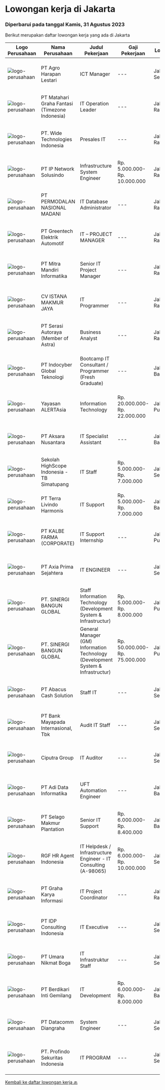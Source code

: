 
  # Lowongan kerja di Jakarta

  ### Diperbarui pada tanggal Kamis, 31 Agustus 2023

  Berikut merupakan daftar lowongan kerja yang ada di Jakarta

  |Logo Perusahaan | Nama Perusahaan | Judul Pekerjaan | Gaji Pekerjaan | Lokasi | Deskripsi | Tanggal diunggah | Pranala |
  | -------------- | --------------- | --------------- | --------- | --------- | -------------- | ------- | ----------- |
  |![logo-perusahaan](https://image-service-cdn.seek.com.au/cf504cf0fd63cff79d8947c0ec301d1bfb683f57/ee4dce1061f3f616224767ad58cb2fc751b8d2dc)|PT Agro Harapan Lestari|ICT Manager|---|Jakarta Selatan|Job Description Lead ICT division operational planning and projects, organize and negotiate the allocation of IT resources. Develop, implement, and...|Kamis, 31 Agustus 2023|https://www.jobstreet.co.id/id/job/ict-manager-4453932?token=0~70b62fa6-b3b2-4eac-9206-56dd092e8aee&sectionRank=1&jobId=jobstreet-id-job-4453932|
|![logo-perusahaan](https://image-service-cdn.seek.com.au/f78dfd351230cd4273bc61a59dac0558c83b72c7/ee4dce1061f3f616224767ad58cb2fc751b8d2dc)|PT Matahari Graha Fantasi (Timezone Indonesia)|IT Operation Leader|---|Jakarta Raya|Requirements : Min S1 Technic Information/System Information Proven working experience as an IT Operation Lead or relevant experience - minimum 3...|Senin, 28 Agustus 2023|https://www.jobstreet.co.id/id/job/it-operation-leader-4450563?token=0~70b62fa6-b3b2-4eac-9206-56dd092e8aee&sectionRank=2&jobId=jobstreet-id-job-4450563|
|![logo-perusahaan](https://image-service-cdn.seek.com.au/c799b5a77c836961daffa0a3a95db18757ab385b/ee4dce1061f3f616224767ad58cb2fc751b8d2dc)|PT. Wide Technologies Indonesia|Presales IT|---|Jakarta Raya|Responsibilities:• Working with a sales team to determine solutions to customers’ challenges and supporting the sales team to present proposals to...|Rabu, 30 Agustus 2023|https://www.jobstreet.co.id/id/job/presales-it-4453421?token=0~70b62fa6-b3b2-4eac-9206-56dd092e8aee&sectionRank=3&jobId=jobstreet-id-job-4453421|
|![logo-perusahaan](https://image-service-cdn.seek.com.au/9f5073c5611a87f9fcf48a3de976caf49978ab7e/ee4dce1061f3f616224767ad58cb2fc751b8d2dc)|PT IP Network Solusindo|Infrastructure System Engineer|Rp. 5.000.000-Rp. 10.000.000|Jakarta Raya|Job Description: Responsible for the design, deployment, installation, configuration, maintenance, and day-to-day operations of server/storage/backup...|Rabu, 30 Agustus 2023|https://www.jobstreet.co.id/id/job/infrastructure-system-engineer-4453004?token=0~70b62fa6-b3b2-4eac-9206-56dd092e8aee&sectionRank=4&jobId=jobstreet-id-job-4453004|
|![logo-perusahaan](https://image-service-cdn.seek.com.au/5fd3417af2f9488964ef8f92c36fc78d54dd3999/ee4dce1061f3f616224767ad58cb2fc751b8d2dc)|PT PERMODALAN NASIONAL MADANI|IT Database Administrator|---|Jakarta Raya|Kualifikasi : Pendidikan minimal S1 Teknik Informatika, Elektro atau bidang terkait Memiliki pengalaman minimal 2 tahun dibidang yang sama Menguasai...|Selasa, 29 Agustus 2023|https://www.jobstreet.co.id/id/job/it-database-administrator-4451862?token=0~70b62fa6-b3b2-4eac-9206-56dd092e8aee&sectionRank=5&jobId=jobstreet-id-job-4451862|
|![logo-perusahaan](https://image-service-cdn.seek.com.au/62bce217382ed514cc955e4a8b3fc4ac04f19548/ee4dce1061f3f616224767ad58cb2fc751b8d2dc)|PT Greentech Elektrik Automotif|IT – PROJECT MANAGER|---|Jakarta Raya|IT – PROJECT MANAGERDESKRIPSI PEKERJAAN :1.           Menentukan strategi, merencanakan, mengatur, mengarahkan, memantau, dan mengevaluasi kegiatan...|Selasa, 29 Agustus 2023|https://www.jobstreet.co.id/id/job/it-project-manager-4451613?token=0~70b62fa6-b3b2-4eac-9206-56dd092e8aee&sectionRank=6&jobId=jobstreet-id-job-4451613|
|![logo-perusahaan](https://image-service-cdn.seek.com.au/a96b277f3c491cfac9cdd5e54c6c2f27fb992da4/ee4dce1061f3f616224767ad58cb2fc751b8d2dc)|PT Mitra Mandiri Informatika|Senior IT Project Manager|---|Jakarta Raya|Job Specification: Candidate must possess at least a Diploma, Bachelor's Degree, Master's Degree / Post Graduate Degree, Computer Science/Information...|Senin, 28 Agustus 2023|https://www.jobstreet.co.id/id/job/senior-it-project-manager-4450341?token=0~70b62fa6-b3b2-4eac-9206-56dd092e8aee&sectionRank=7&jobId=jobstreet-id-job-4450341|
|![logo-perusahaan](https://image-service-cdn.seek.com.au/b53284d0c83a3340443db24200ba829d341900fd/ee4dce1061f3f616224767ad58cb2fc751b8d2dc)|CV ISTANA MAKMUR JAYA|IT Programmer|---|Jakarta Raya|Kualifikasi Pekerjaan:Pendidikan minimal Sarjana (S1) Sistem Informasi (SI)/Teknologi Informatika (TI).Pengalaman minimal 1 tahun sebagai Pengembang...|Selasa, 29 Agustus 2023|https://www.jobstreet.co.id/id/job/it-programmer-4451273?token=0~70b62fa6-b3b2-4eac-9206-56dd092e8aee&sectionRank=8&jobId=jobstreet-id-job-4451273|
|![logo-perusahaan](https://image-service-cdn.seek.com.au/c4369f41487a9463b97eefe1dfac4d1d268741a0/ee4dce1061f3f616224767ad58cb2fc751b8d2dc)|PT Serasi Autoraya (Member of Astra)|Business Analyst|---|Jakarta Raya|Develop the SERA Group business process design before being submitted to the project committee and related DIC Involved in the vendor committee to...|Selasa, 29 Agustus 2023|https://www.jobstreet.co.id/id/job/business-analyst-4451949?token=0~70b62fa6-b3b2-4eac-9206-56dd092e8aee&sectionRank=9&jobId=jobstreet-id-job-4451949|
|![logo-perusahaan](https://image-service-cdn.seek.com.au/fb7517fadedf953c5140aff81b59e180c02d5d74/ee4dce1061f3f616224767ad58cb2fc751b8d2dc)|PT Indocyber Global Teknologi|Bootcamp IT Consultant / Programmer (Fresh Graduate)|---|Jakarta Barat|Requirements : Minimum S1 in Computer Science/Information Technology/ Mathematics/Physics/Telecommunication Fresh graduates / Entry level applicants...|Senin, 28 Agustus 2023|https://www.jobstreet.co.id/id/job/bootcamp-it-consultant-programmer-fresh-graduate-4449659?token=0~70b62fa6-b3b2-4eac-9206-56dd092e8aee&sectionRank=10&jobId=jobstreet-id-job-4449659|
|![logo-perusahaan](https://i.ibb.co/sqvTCh9/112815900-stock-vector-no-image-available-icon-flat-vector.webp)|Yayasan ALERTAsia|Information Technology|Rp. 20.000.000-Rp. 22.000.000|Jakarta Pusat|ALERTAsia is seeking for an experienced “Information Technology (IT) Manager” for Oxford University Clinical Research Unit Indonesia (OUCRU...|Rabu, 30 Agustus 2023|https://www.jobstreet.co.id/id/job/information-technology-4451934?token=0~70b62fa6-b3b2-4eac-9206-56dd092e8aee&sectionRank=11&jobId=jobstreet-id-job-4451934|
|![logo-perusahaan](https://image-service-cdn.seek.com.au/105b2babac494be82c4c9a0b68041c833b6b1227/ee4dce1061f3f616224767ad58cb2fc751b8d2dc)|PT Aksara Nusantara|IT Specialist Assistant|---|Jakarta Barat|Deskripsi Pekerjaan Mengelola kegiatan harian departemen IT. Menganalisa persyaratan dan dokumen rancangan untuk mengembangkan pengujian yang...|Rabu, 30 Agustus 2023|https://www.jobstreet.co.id/id/job/it-specialist-assistant-4453201?token=0~70b62fa6-b3b2-4eac-9206-56dd092e8aee&sectionRank=12&jobId=jobstreet-id-job-4453201|
|![logo-perusahaan](https://image-service-cdn.seek.com.au/55139945b09dac101e91facb76a7577e37297a0c/ee4dce1061f3f616224767ad58cb2fc751b8d2dc)|Sekolah HighScope Indonesia - TB Simatupang|IT Staff|Rp. 5.000.000-Rp. 7.000.000|Jakarta Selatan|Job Descriptions: Troubleshoot, diagnose, and resolve technical hardware and/or software issues Resolve network problems. Provide quick resolution and...|Rabu, 30 Agustus 2023|https://www.jobstreet.co.id/id/job/it-staff-4453002?token=0~70b62fa6-b3b2-4eac-9206-56dd092e8aee&sectionRank=13&jobId=jobstreet-id-job-4453002|
|![logo-perusahaan](https://i.ibb.co/sqvTCh9/112815900-stock-vector-no-image-available-icon-flat-vector.webp)|PT Terra Livindo Harmonis|IT Support|Rp. 5.000.000-Rp. 7.000.000|Jakarta Barat|Kualifikasi : Pendidikan Min. SMK Jurusan Komputer/TKJ Berpengalaman Min. 2 tahun dibidang yang relevan Menguasai Troubleshooting, Networking dan...|Rabu, 30 Agustus 2023|https://www.jobstreet.co.id/id/job/it-support-4453797?token=0~70b62fa6-b3b2-4eac-9206-56dd092e8aee&sectionRank=14&jobId=jobstreet-id-job-4453797|
|![logo-perusahaan](https://image-service-cdn.seek.com.au/4a9e609a337946c3c283a4bc58e072c39cab6926/ee4dce1061f3f616224767ad58cb2fc751b8d2dc)|PT KALBE FARMA (CORPORATE)|IT Support Internship|---|Jakarta Pusat|IT Service Operation Service ManagementType: Project SupportJob Description: Join project and provide day-to-day technical support to end users....|Rabu, 30 Agustus 2023|https://www.jobstreet.co.id/id/job/it-support-internship-4452958?token=0~70b62fa6-b3b2-4eac-9206-56dd092e8aee&sectionRank=15&jobId=jobstreet-id-job-4452958|
|![logo-perusahaan](https://image-service-cdn.seek.com.au/bbcdaf748faadd938b08dcfc3ffcf3a06b389433/ee4dce1061f3f616224767ad58cb2fc751b8d2dc)|PT Axia Prima Sejahtera|IT ENGINEER|---|Jakarta Selatan|Deskripsi Pekerjaan: Mempelajari &amp; menguasai Produk yang didistribusikan oleh Perusahaan Membuat Proposal Proyek bersama Tim Mengelola dan...|Rabu, 30 Agustus 2023|https://www.jobstreet.co.id/id/job/it-engineer-4452426?token=0~70b62fa6-b3b2-4eac-9206-56dd092e8aee&sectionRank=16&jobId=jobstreet-id-job-4452426|
|![logo-perusahaan](https://image-service-cdn.seek.com.au/72394305d83325dbfbe24d15b919a40b9435f7d2/ee4dce1061f3f616224767ad58cb2fc751b8d2dc)|PT. SINERGI BANGUN GLOBAL|Staff Information Technology (Development System & Infrastructur)|Rp. 5.000.000-Rp. 8.000.000|Jakarta Pusat|1. Minimum 5 years experiences as a IT (information system / computer science) Staff for Mining &amp; Oil Palm Plantation;2. At least minimum 8 years...|Rabu, 30 Agustus 2023|https://www.jobstreet.co.id/id/job/staff-information-technology-development-system-infrastructur-4452751?token=0~70b62fa6-b3b2-4eac-9206-56dd092e8aee&sectionRank=17&jobId=jobstreet-id-job-4452751|
|![logo-perusahaan](https://image-service-cdn.seek.com.au/72394305d83325dbfbe24d15b919a40b9435f7d2/ee4dce1061f3f616224767ad58cb2fc751b8d2dc)|PT. SINERGI BANGUN GLOBAL|General Manager (GM) Information Technology (Development System & Infrastructur)|Rp. 50.000.000-Rp. 75.000.000|Jakarta Pusat|1. Minimum 10 years experiences as a IT (Development System &amp; Infrastructure) Head for Mining &amp; Oil Palm Plantation;2. At least minimum 20...|Rabu, 30 Agustus 2023|https://www.jobstreet.co.id/id/job/general-manager-gm-information-technology-development-system-infrastructur-4452723?token=0~70b62fa6-b3b2-4eac-9206-56dd092e8aee&sectionRank=18&jobId=jobstreet-id-job-4452723|
|![logo-perusahaan](https://image-service-cdn.seek.com.au/303d7629c58274b25927637516c042c896014a7d/ee4dce1061f3f616224767ad58cb2fc751b8d2dc)|PT Abacus Cash Solution|Staff IT|---|Jakarta Selatan|Trouble shooting hardware &amp; software memahami konsep jaringan komputer maintenance infrastruktur  bersedia melakukan perjalanan dinas Kualifikasi...|Rabu, 30 Agustus 2023|https://www.jobstreet.co.id/id/job/staff-it-4453551?token=0~70b62fa6-b3b2-4eac-9206-56dd092e8aee&sectionRank=19&jobId=jobstreet-id-job-4453551|
|![logo-perusahaan](https://image-service-cdn.seek.com.au/16481b7c021cda86e8016f7782a6e2d1fae971b8/ee4dce1061f3f616224767ad58cb2fc751b8d2dc)|PT Bank Mayapada Internasional, Tbk|Audit IT Staff|---|Jakarta Selatan|Requirements : Min. S1 jurusan Sistem Informasi / Teknik Informatika Fresh graduate atau berpengalaman minimal 1 tahun pada bidang/posisi yang sama....|Rabu, 30 Agustus 2023|https://www.jobstreet.co.id/id/job/audit-it-staff-4453796?token=0~70b62fa6-b3b2-4eac-9206-56dd092e8aee&sectionRank=20&jobId=jobstreet-id-job-4453796|
|![logo-perusahaan](https://image-service-cdn.seek.com.au/a2bf59a90f4d0f87ea93ce446c82ed0054097f8c/ee4dce1061f3f616224767ad58cb2fc751b8d2dc)|Ciputra Group|IT Auditor|---|Jakarta Selatan|Rincian Pekerjaan: Melakukan regular IT Audit Meneliti Internal IT Control, mengevaluasi design dan efektivitas operation dari aplikasi/system,...|Selasa, 29 Agustus 2023|https://www.jobstreet.co.id/id/job/it-auditor-4452108?token=0~70b62fa6-b3b2-4eac-9206-56dd092e8aee&sectionRank=21&jobId=jobstreet-id-job-4452108|
|![logo-perusahaan](https://image-service-cdn.seek.com.au/6b2e8323fc65814257386b54991169ef282ce795/ee4dce1061f3f616224767ad58cb2fc751b8d2dc)|PT Adi Data Informatika|UFT Automation Engineer|---|Jakarta Barat|UFT Automation• Designing, developing, maintaining, and executing automated testing solutions.• Working with the Agile methodology, and related...|Rabu, 30 Agustus 2023|https://www.jobstreet.co.id/id/job/uft-automation-engineer-4453330?token=0~70b62fa6-b3b2-4eac-9206-56dd092e8aee&sectionRank=22&jobId=jobstreet-id-job-4453330|
|![logo-perusahaan](https://image-service-cdn.seek.com.au/38dda142188141360f81c924b5c906818008b897/ee4dce1061f3f616224767ad58cb2fc751b8d2dc)|PT Selago Makmur Plantation|Senior IT Support|Rp. 6.000.000-Rp. 8.400.000|Jakarta Barat|Tugas : Monitor Server dan Jaringan Perusahaan membuat konsep dan design untuk pengembangan IT dan Perusahaan Melakukan Trouble Shooting utk semua...|Senin, 28 Agustus 2023|https://www.jobstreet.co.id/id/job/senior-it-support-4450801?token=0~70b62fa6-b3b2-4eac-9206-56dd092e8aee&sectionRank=23&jobId=jobstreet-id-job-4450801|
|![logo-perusahaan](https://image-service-cdn.seek.com.au/d5868152525c083dcbedb1aa22a408e592bdf7d2/ee4dce1061f3f616224767ad58cb2fc751b8d2dc)|RGF HR Agent Indonesia|IT Helpdesk / Infrastructure Engineer - IT Consulting (A-98065)|Rp. 6.000.000-Rp. 10.000.000|Jakarta Selatan|About The Company: The working venue is in Jakarta Selatan. Our client is a Japanese IT Consulting company. Currently, they are looking for IT...|Rabu, 30 Agustus 2023|https://www.jobstreet.co.id/id/job/it-helpdesk-infrastructure-engineer-it-consulting-a-98065-4453703?token=0~70b62fa6-b3b2-4eac-9206-56dd092e8aee&sectionRank=24&jobId=jobstreet-id-job-4453703|
|![logo-perusahaan](https://image-service-cdn.seek.com.au/c318dd0b699c6160d2411e7473745c289633be44/ee4dce1061f3f616224767ad58cb2fc751b8d2dc)|PT Graha Karya Informasi|IT Project Coordinator|---|Jakarta Raya|Minimum 2 - 3 years as IT Project Coordinator role (Timeline, budgeting, etc) Proficiency with MS Office, JIRA, Trelo, Asana, etc Great written and...|Kamis, 31 Agustus 2023|https://www.jobstreet.co.id/id/job/it-project-coordinator-4454032?token=0~70b62fa6-b3b2-4eac-9206-56dd092e8aee&sectionRank=25&jobId=jobstreet-id-job-4454032|
|![logo-perusahaan](https://image-service-cdn.seek.com.au/2a9651b64ac1bf7fdb00ce575f1c85da3af7b5e9/ee4dce1061f3f616224767ad58cb2fc751b8d2dc)|PT IDP Consulting Indonesia|IT Executive|---|Jakarta Selatan|An Australian Stock Exchange (ASX) Top 100 business IDP is a pioneer in international education services. Our core business lines include student...|Selasa, 29 Agustus 2023|https://www.jobstreet.co.id/id/job/it-executive-4451909?token=0~70b62fa6-b3b2-4eac-9206-56dd092e8aee&sectionRank=26&jobId=jobstreet-id-job-4451909|
|![logo-perusahaan](https://image-service-cdn.seek.com.au/0078668a3d93b3ec3c29e6db3fcad3312c24a1cc/ee4dce1061f3f616224767ad58cb2fc751b8d2dc)|PT Umara Nikmat Boga|IT Infrastruktur Staff|---|Jakarta Selatan|Deskripsi pekerjaan: Mendata dan memastikan peralatan kerja (Laptop, PC, Printer, dan alat elektroniklainnya) yang digunakan dapat berfungsi dengan...|Senin, 28 Agustus 2023|https://www.jobstreet.co.id/id/job/it-infrastruktur-staff-4450930?token=0~70b62fa6-b3b2-4eac-9206-56dd092e8aee&sectionRank=27&jobId=jobstreet-id-job-4450930|
|![logo-perusahaan](https://image-service-cdn.seek.com.au/928788177290fc659fbd3c9caf77366c4aa1280e/ee4dce1061f3f616224767ad58cb2fc751b8d2dc)|PT Berdikari Inti Gemilang|IT Development|Rp. 6.000.000-Rp. 8.000.000|Jakarta Barat|Deskripsi Pekerjaan : Menganalisa issue / peluang improvement development sebuah aplikasi Membuat Development dalam aplikasi Epicor (BAQ, Dashboard,...|Rabu, 30 Agustus 2023|https://www.jobstreet.co.id/id/job/it-development-4452830?token=0~70b62fa6-b3b2-4eac-9206-56dd092e8aee&sectionRank=28&jobId=jobstreet-id-job-4452830|
|![logo-perusahaan](https://image-service-cdn.seek.com.au/2f053b2a8c10020c6a87af72c4c503f27f85a400/ee4dce1061f3f616224767ad58cb2fc751b8d2dc)|PT Datacomm Diangraha|System Engineer|---|Jakarta Selatan|Providing support for L1 case. Escalate the problem to L2 engineer. Support implementation for various system technology (especially DDI). Support...|Rabu, 30 Agustus 2023|https://www.jobstreet.co.id/id/job/system-engineer-4453072?token=0~70b62fa6-b3b2-4eac-9206-56dd092e8aee&sectionRank=29&jobId=jobstreet-id-job-4453072|
|![logo-perusahaan](https://image-service-cdn.seek.com.au/0e390d72ee5b3dfbbfcc827d1ee7871f982de38a/ee4dce1061f3f616224767ad58cb2fc751b8d2dc)|PT. Profindo Sekuritas Indonesia|IT PROGRAM|---|Jakarta Selatan|Candidate must possess at least a Bachelor's Degree, Master's Degree / Post Graduate Degree, Computer Science/Information Technology, Engineering...|Selasa, 29 Agustus 2023|https://www.jobstreet.co.id/id/job/it-program-4451296?token=0~70b62fa6-b3b2-4eac-9206-56dd092e8aee&sectionRank=30&jobId=jobstreet-id-job-4451296|


  [Kembali ke daftar lowongan kerja 🔙](../README.md#daftar-lowongan-kerja)
  